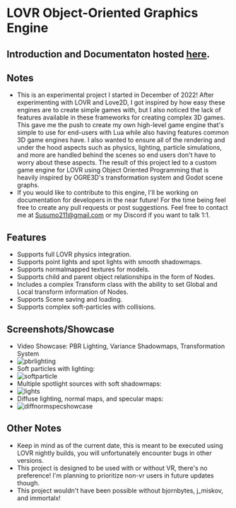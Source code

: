 # LOVR Object-Oriented Graphics Engine

## Introduction and Documentaton hosted [here](https://razorboot.github.io/LOVR-OOP-Graphics-Engine/documentation/home).

## Notes
* This is an experimental project I started in December of 2022! After experimenting with LOVR and Love2D, I got inspired by how easy these engines are to create simple games with, but I also noticed the lack of features available in these frameworks for creating complex 3D games. This gave me the push to create my own high-level game engine that's simple to use for end-users with Lua while also having features common 3D game engines have. I also wanted to ensure all of the rendering and under the hood aspects such as physics, lighting, particle simulations, and more are handled behind the scenes so end users don't have to worry about these aspects. The result of this project led to a custom game engine for LOVR using Object Oriented Programming that is heavily inspired by OGRE3D's transformation system and Godot scene graphs.
* If you would like to contribute to this engine, I'll be working on documentation for developers in the near future! For the time being feel free to create any pull requests or post suggestions. Feel free to contact me at Susumo211@gmail.com or my Discord if you want to talk 1:1.

## Features
* Supports full LOVR physics integration.
* Supports point lights and spot lights with smooth shadowmaps.
* Supports normalmapped textures for models.
* Supports child and parent object relationships in the form of Nodes.
* Includes a complex Transform class with the ability to set Global and Local transform information of Nodes.
* Supports Scene saving and loading.
* Supports complex soft-particles with collisions.

## Screenshots/Showcase
* Video Showcase: PBR Lighting, Variance Shadowmaps, Transformation System
* ![pbrlighting](https://drive.google.com/file/d/1XIgNe6pKZhoQrOGgCvA7iyC5mNeceRk9/view?usp=sharing)
* Soft particles with lighting:
* ![softparticle](https://razorboot.github.io/LOVR-OOP-Graphics-Engine/documentation/images/softparticle.PNG)
* Multiple spotlight sources with soft shadowmaps:
* ![lights](https://razorboot.github.io/LOVR-OOP-Graphics-Engine/documentation/images/lights.PNG)
* Diffuse lighting, normal maps, and specular maps:
* ![diffnormspecshowcase](https://razorboot.github.io/LOVR-OOP-Graphics-Engine/documentation/images/diffnormspecshowcase.PNG)

## Other Notes
* Keep in mind as of the current date, this is meant to be executed using LOVR nightly builds, you will unfortunately encounter bugs in other versions.
* This project is designed to be used with or without VR, there's no preference! I'm planning to prioritize non-vr users in future updates though.
* This project wouldn't have been possible without bjornbytes, j_miskov, and immortalx!
